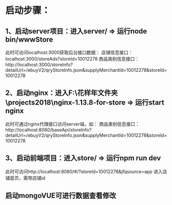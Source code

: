 # 启动步骤：


## 1、启动server项目：进入server/ => 运行node bin/wwwStore
此时可访问localhost:3000获取后台接口数据：
店铺信息接口：localhost:3000/storeAds?storeId=10012278
商品类别信息接口：http://localhost:3000/storeInfo?detailUrl=/ebuyV2/qryStoreInfo.json&supplyMerchantId=10012278&storeId=10012278


## 2、启动nginx：进入F:\花样年文件夹\projects2018\nginx-1.13.8-for-store => 运行start nginx
此时可通过nginx代理接口访问server端，如：
商品类别信息接口：http://localhost:8080/baseApi/storeInfo?detailUrl=/ebuyV2/qryStoreInfo.json&supplyMerchantId=10012278&storeId=10012278


## 3、启动前端项目：进入store/ => 运行npm run dev
此时可访问http://localhost:8080/#/?storeId=10012278&jfqsource=app 进入店铺首页，需带店铺id


## 启动mongoVUE可进行数据查看修改